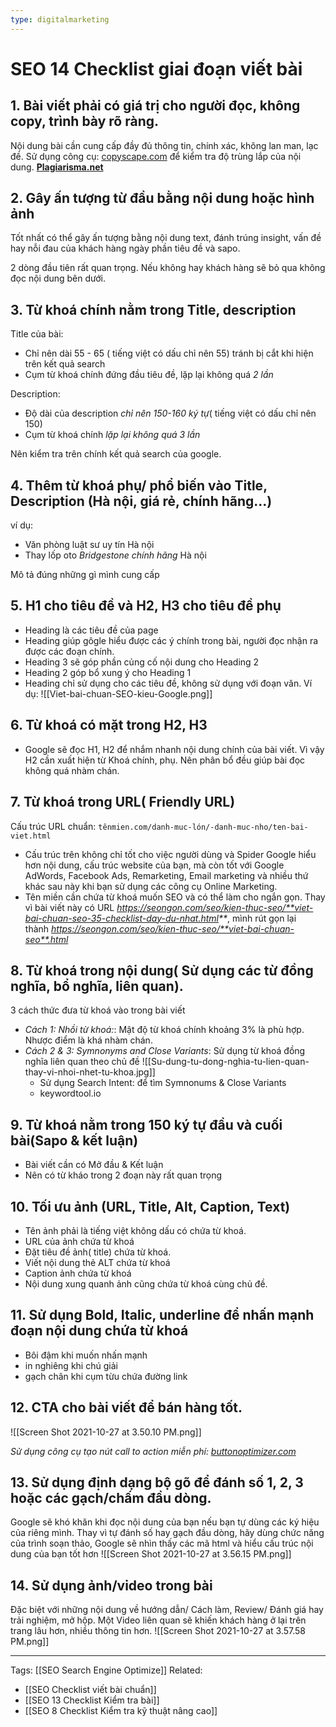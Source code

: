 ```yaml
---
type: digitalmarketing
---
```


# SEO 14 Checklist giai đoạn viết bài

## 1. Bài viết phải có giá trị cho người đọc, không copy, trình bày rõ ràng.
Nội dung bài cần cung cấp đầy đủ thông tin, chính xác, không lan man, lạc đề. 
Sử dụng công cụ: [copyscape.com](https://copyscape.com) để kiểm tra độ trùng lắp của nội dung.
**[Plagiarisma.net](https://plagiarisma.net/)**
## 2. Gây ấn tượng từ đầu bằng nội dung hoặc hình ảnh
Tốt nhất có thể gây ấn tượng bằng nội dung text, đánh trúng insight, vấn đề hay nỗi đau của khách hàng ngày phần tiêu đề và sapo.

2 dòng đầu tiên rất quan trọng. Nếu không hay khách hàng sẽ bỏ qua không đọc nội dung bên dưới.

## 3. Từ khoá chính nằm trong Title, description
Title của bài: 
- Chỉ nên dài 55 - 65 ( tiếng việt có dấu chỉ nên 55) tránh bị cắt khi hiện trên kết quả search
- Cụm từ khoá chính đứng đầu tiêu đề, lặp lại không quá _2 lần_

Description:
- Độ dài của description _chỉ nên 150-160 ký tự_( tiếng việt có dấu chỉ nên 150)
- Cụm từ khoá chính _lặp lại không quá 3 lần_

Nên kiểm tra trên chính kết quả search của google. 

## 4. Thêm từ khoá phụ/ phổ biến vào Title, Description (Hà nội, giá rẻ, chính hãng...)
ví dụ: 
- Văn phòng luật sư uy tín Hà nội
- Thay lốp oto _Bridgestone chính hãng_ Hà nội

Mô tả đúng những gì mình cung cấp

## 5. H1 cho tiêu đề và H2, H3 cho tiêu đề phụ
- Heading là các tiêu đề của page
- Heading giúp gôgle hiểu được các ý chính trong bài, người đọc nhận ra được các đoạn chính.
- Heading 3 sẽ góp phần củng cố nội dung cho Heading 2
- Heading 2 góp bổ xung ý cho Heading 1
- Heading chỉ sử dụng cho các tiêu đề, không sử dụng với đoạn văn.
Ví dụ: 
![[Viet-bai-chuan-SEO-kieu-Google.png]]

## 6. Từ khoá có mặt trong H2, H3
- Google sẽ đọc H1, H2 để nhắm nhanh nội dung chính của bài viết. Vì vậy H2 cần xuất hiện từ Khoá chính, phụ. Nên phân bổ đều giúp bài đọc không quá nhàm chán.

## 7. Từ khoá trong URL( Friendly URL)
Cấu trúc URL chuẩn: `tênmien.com/danh-muc-lón/-danh-muc-nho/ten-bai-viet.html`
-   Cấu trúc trên không chỉ tốt cho việc người dùng và Spider Google hiểu hơn nội dung, cấu trúc website của bạn, mà còn tốt với Google AdWords, Facebook Ads, Remarketing, Email marketing và nhiều thứ khác sau này khi bạn sử dụng các công cụ Online Marketing.
-   Tên miền cần chứa từ khoá muốn SEO và có thể làm cho ngắn gọn. Thay vì bài viết này có URL _https://seongon.com/seo/kien-thuc-seo/**viet-bai-chuan-seo-35-checklist-day-du-nhat.html**_, mình rút gọn lại thành _https://seongon.com/seo/kien-thuc-seo/**viet-bai-chuan-seo**.html_

## 8. Từ khoá trong nội dung( Sử dụng các từ đồng nghĩa, bổ nghĩa, liên quan).

3 cách thức đưa từ khoá vào trong bài viết
- *Cách 1: Nhồi từ khoá:*: Mật độ từ khoá chính khoảng 3% là phù hợp. Nhược điểm là khá nhàm chán.
- *Cách 2 & 3: Symnonyms and Close Variants*: Sử dụng từ khoá đồng nghĩa liên quan theo chủ đề
	![[Su-dung-tu-dong-nghia-tu-lien-quan-thay-vi-nhoi-nhet-tu-khoa.jpg]]
	- Sử dụng Search Intent: để tìm Symnonums & Close Variants
	- keywordtool.io

## 9. Từ khoá nằm trong 150 ký tự đầu và cuối bài(Sapo & kết luận)
- Bài viết cần có Mở đầu & Kết luận
- Nên có từ kháo trong 2 đoạn này rất quan trọng

## 10. Tối ưu ảnh (URL, Title, Alt, Caption, Text)
- Tên ảnh phải là tiếng việt không dấu có chứa từ khoá.
- URL của ảnh chứa từ khoá
- Đặt tiêu đề ảnh( title) chứa từ khoá.
- Viết nội dung thẻ ALT chứa từ khoá
- Caption ảnh chứa từ khoá
- Nội dung xung quanh ảnh cũng chứa từ khoá cùng chủ đề.

## 11. Sử dụng Bold, Italic, underline để nhấn mạnh đoạn nội dung chứa từ khoá
- Bôi đậm khi muốn nhấn mạnh
- in nghiêng khi chú giải 
- gạch chân khi cụm từu chứa đường link

## 12. CTA cho bài viết để bán hàng tốt.
![[Screen Shot 2021-10-27 at 3.50.10 PM.png]]

_Sử dụng công cụ tạo nút call to action miễn phí: [buttonoptimizer.com](http://buttonoptimizer.com/)_

## 13. Sử dụng định dạng bộ gõ để đánh số 1, 2, 3 hoặc các gạch/chấm đầu dòng.

Google sẽ khó khăn khi đọc nội dung của bạn nếu bạn tự dùng các ký hiệu của riêng mình. Thay vì tự đánh số hay gạch đầu dòng, hãy dùng chức năng của trình soạn thảo, Google sẽ nhìn thấy các mã html và hiểu cấu trúc nội dung của bạn tốt hơn
![[Screen Shot 2021-10-27 at 3.56.15 PM.png]]

## 14. Sử dụng ảnh/video trong bài

Đặc biệt với những nội dung về hướng dẫn/ Cách làm, Review/ Đánh giá hay trải nghiệm, mở hộp.
Một Video liên quan sẽ khiến khách hàng ở lại trên trang lâu hơn, nhiều thông tin hơn.
![[Screen Shot 2021-10-27 at 3.57.58 PM.png]]


--- 
Tags: [[SEO Search Engine Optimize]]
Related: 
- [[SEO Checklist viết bài chuẩn]]
- [[SEO 13 Checklist Kiểm tra bài]]
- [[SEO 8 Checklist Kiểm tra kỹ thuật nâng cao]]